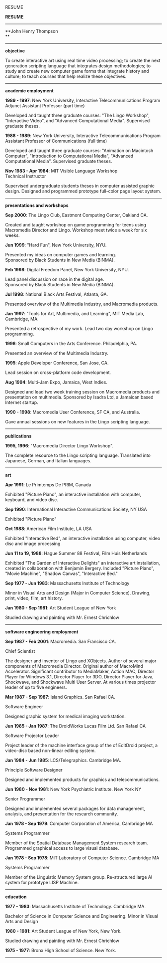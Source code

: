 RESUME

**RESUME**

---

**John Henry Thompson  
**

---

**objective**

To create interactive art using real time video processing; to create the next generation scripting language that integrates design methodologies; to study and create new computer game forms that integrate history and culture; to teach courses that help realize these objectives.

---

**academic employment**

**1989 - 1997**: New York University, Interactive Telecommunications Program  
Adjunct Assistant Professor (part time)

Developed and taught three graduate courses: "The Lingo Workshop", "Interactive Video", and "Advanced Computational Media". Supervised graduate theses.

**1988 - 1989**: New York University, Interactive Telecommunications Program  
Assistant Professor of Communications (full time)

Developed and taught three graduate courses: "Animation on Macintosh Computer", "Introduction to Computational Media", "Advanced Computational Media". Supervised graduate theses.

**Nov 1983 - Apr 1984**: MIT Visible Language Workshop  
Technical Instructor

Supervised undergraduate students theses in computer assisted graphic design. Designed and programmed prototype full-color page layout system.

---

**presentations and workshops**

**Sep 2000**: The Lingo Club, Eastmont Computing Center, Oakland CA.

Created and taught workshop on game programming for teens using Macromedia Director and Lingo. Workshop meet twice a week for six weeks.

**Jun 1999**: "Hard Fun", New York University, NYU.

Presented my ideas on computer games and learning.  
Sponsored by Black Students in New Media (BINMA).

**Feb 1998**: Digital Freedom Panel, New York University, NYU.

Lead panel discussion on race in the digital age.  
Sponsored by Black Students in New Media (BINMA).

**Jul 1998**: National Black Arts Festival, Atlanta, GA.

Presented overview of the Multimedia Industry, and Macromedia products.

**Jan 1997**: "Tools for Art, Multimedia, and Learning", MIT Media Lab, Cambridge, MA.

Presented a retrospective of my work. Lead two day workshop on Lingo programming.

**1996**: Small Computers in the Arts Conference. Philadelphia, PA.

Presented an overview of the Multimedia Industry.

**1995**: Apple Developer Conference, San Jose, CA.

Lead session on cross-platform code development.

**Aug 1994**: Multi-Jam Expo, Jamaica, West Indies.

Designed and lead two week training session on Macromedia products and presentation on multimedia. Sponsored by Isadra Ltd, a Jamaican based Internet startup.

**1990 - 1998**: Macromedia User Conference, SF CA, and Australia.

Gave annual sessions on new features in the Lingo scripting language.

---

**publications**

**1995, 1996**: "Macromedia Director Lingo Workshop".

The complete resource to the Lingo scripting language. Translated into Japanese, German, and Italian languages.

---

**art**

**Apr 1991**: Le Primtemps De PRIM, Canada

Exhibited "Picture Piano", an interactive installation with computer, keyboard, and video disc.

**Sep 1990**: International Interactive Communications Society, NY USA

Exhibited "Picture Piano"

**Oct 1988**: American Film Institute, LA USA

Exhibited "Interactive Bed", an interactive installation using computer, video disc and image processing.

**Jun 11 to 19, 1988**: Hague Summer 88 Festival, Film Huis Netherlands

Exhibited "The Garden of Interactive Delights" an interactive art installation, created in collaboration with Benjamin Bergery. Included "Picture Piano", "Movie Machine", "Shadow Canvas", "Interactive Bed."

**Sep 1977 - Jun 1983**: Massachusetts Institute of Technology

Minor in Visual Arts and Design (Major in Computer Science). Drawing, print, video, film, art history.

**Jan 1980 - Sep 1981**: Art Student League of New York

Studied drawing and painting with Mr. Ernest Chrichlow

---

**software engineering employment**

**Sep 1987 - Feb 2001**: Macromedia. San Francisco CA.

Chief Scientist

The designer and inventor of Lingo and XObjects. Author of several major components of Macromedia Director. Original author of MacroMind Accelerator. Significant contributor to MediaMaker, Action MAC, Director Player for Windows 3.1, Director Player for 3DO, Director Player for Java, Shockwave, and Shockwave Multi User Server. At various times projector leader of up to five engineers.

**Mar 1987 - Sep 1987**: Island Graphics. San Rafael CA.

Software Engineer

Designed graphic system for medical imaging workstation.

**Jun 1985 - Jan 1987**: The DroidWorks Lucas Film Ltd. San Rafael CA

Software Projector Leader

Project leader of the machine interface group of the of EditDroid project, a video-disc based non-linear editing system.

**Jan 1984 - Jun 1985**: LCS/Telegraphics. Cambridge MA.

Principle Software Designer

Designed and implemented products for graphics and telecommunications.

**Jun 1980 - Nov 1981**: New York Psychiatric Institute. New York NY

Senior Programmer

Designed and implemented several packages for data management, analysis, and presentation for the research community.

**Jan 1978 - Sep 1979**: Computer Corporation of America, Cambridge MA

Systems Programmer

Member of the Spatial Database Management System research team. Programmed graphical access to large visual database.

**Jan 1978 - Sep 1978**: MIT Laboratory of Computer Science. Cambridge MA

Systems Programmer

Member of the Linguistic Memory System group. Re-structured large AI system for prototype LISP Machine.

---

**education**

**1977 - 1983**: Massachusetts Institute of Technology. Cambridge MA.

Bachelor of Science in Computer Science and Engineering. Minor in Visual Arts and Design

**1980 - 1981**: Art Student League of New York, New York.

Studied drawing and painting with Mr. Ernest Chrichlow

**1975 - 1977**: Bronx High School of Science. New York.

---
